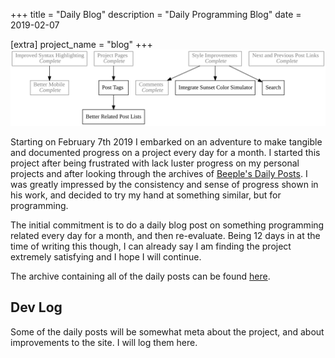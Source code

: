 +++
title = "Daily Blog"
description = "Daily Programming Blog"
date = 2019-02-07

[extra]
project_name = "blog"
+++
![Todo](./todo.svg)

Starting on February 7th 2019 I embarked on an adventure to make tangible and
documented progress on a project every day for a month. I started this project
after being frustrated with lack luster progress on my personal projects and
after looking through the archives of [Beeple's Daily
Posts](https://www.beeple-crap.com/everydays). I was greatly impressed by the
consistency and sense of progress shown in his work, and decided to try my hand
at something similar, but for programming.

The initial commitment is to do a daily blog post on something programming
related every day for a month, and then re-evaluate. Being 12 days in at the
time of writing this though, I can already say I am finding the project
extremely satisfying and I hope I will continue.

The archive containing all of the daily posts can be found
[here](https://kaylees.dev/blog/).

## Dev Log

Some of the daily posts will be somewhat meta about the project, and about
improvements to the site. I will log them here.
